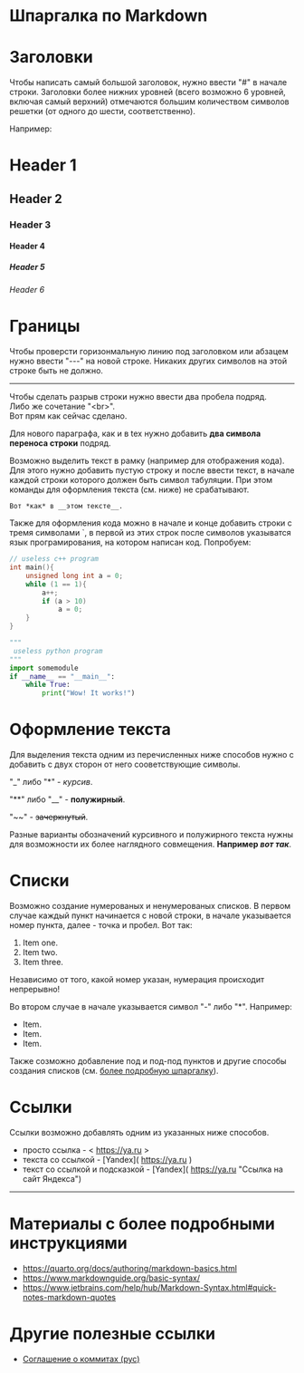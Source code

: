 # Шпаргалка по Markdown

# Заголовки
Чтобы написать самый большой заголовок, нужно ввести "#" в
начале строки. Заголовки более нижних уровней (всего возможно
6 уровней, включая самый верхний) отмечаются большим количеством 
символов решетки (от одного до шести, соответственно). 

Например:

# Header 1 
## Header 2
### Header 3
#### Header 4
##### Header 5
###### Header 6

# Границы
Чтобы проверсти горизонмальную линию под заголовком или абзацем 
нужно ввести "---" на новой строке. Никаких других символов на этой строке быть не должно.

---

Чтобы сделать разрыв строки нужно ввести два пробела подряд.  
Либо же сочетание "\<br\>". <br>  Вот прям как сейчас сделано.

Для нового параграфа, как и в tex нужно добавить **два символа переноса 
строки** подряд.

Возможно выделить текст в рамку (например для отображения кода). 
Для этого нужно добавить пустую строку и после ввести текст, 
в начале каждой строки которого должен быть символ табуляции.
При этом команды для оформления текста (см. ниже) не срабатывают.

    Вот *как* в __этом тексте__.

Также для оформления кода можно в начале и конце добавить строки с тремя символами \`,
в первой из этих строк после символов указыватся язык програмирования, на котором написан код. Попробуем:
```cpp
// useless c++ program
int main(){
    unsigned long int a = 0;
    while (1 == 1){
        a++;
        if (a > 10)
            a = 0; 
    }
}
```

```python
"""
 useless python program
"""
import somemodule
if __name__ == "__main__":
    while True:
        print("Wow! It works!")
```


# Оформление текста
Для выделения текста одним из перечисленных ниже способов нужно с 
добавить с двух сторон от него сооветствующие символы.

"\_" либо "\*" - _курсив_. 

"\*\*" либо "\_\_" - **полужирный**.

"\~\~" - ~~зачеркнутый~~.

Разные варианты обозначений курсивного и полужирного текста нужны для
возможности их более наглядного совмещения. **Например _вот так_**.

# Списки
Возможно создание нумерованых и ненумерованых списков.
В первом случае каждый пункт начинается с новой строки, в начале
указывается номер пункта, далее - точка и пробел. Вот так:
1. Item one.
1. Item two.    
123. Item three. 

Независимо от того, какой номер указан, нумерация происходит непрерывно!

Во втором случае в начале указывается символ "-" либо "\*". Например:
* Item.
* Item.
* Item.

Также созможно добавление под и под-под пунктов и другие способы создания списков
(см. [более подробную шпаргалку](https://quarto.org/docs/authoring/markdown-basics.html)).

# Ссылки
Ссылки возможно добавлять одним из указанных ниже способов.

* просто ссылка - \< https://ya.ru \>   
* текста со ссылкой - \[Yandex\]\( https://ya.ru \)
* текст со ссылкой и подсказкой -  \[Yandex\]\( https://ya.ru \"Ссылка на сайт Яндекса\")

***

# Материалы с более подробными инструкциями
* <https://quarto.org/docs/authoring/markdown-basics.html>
* <https://www.markdownguide.org/basic-syntax/>
* <https://www.jetbrains.com/help/hub/Markdown-Syntax.html#quick-notes-markdown-quotes>

# Другие полезные ссылки
* [Соглашение о коммитах (рус)](https://www.conventionalcommits.org/ru/v1.0.0-beta.4/#%D1%81%D0%BF%D0%B5%D1%86%D0%B8%D1%84%D0%B8%D0%BA%D0%B0%D1%86%D0%B8%D1%8F)

